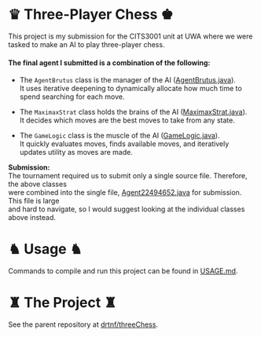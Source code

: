 # ♛ Three-Player Chess ♚

This project is my submission for the CITS3001 unit at UWA where we were tasked to make an AI to play three-player chess.

#### The final agent I submitted is a combination of the following:

- The `AgentBrutus` class is the manager of the AI
([AgentBrutus.java](src/threeChess/agents/AgentBrutus.java)). \
  It uses iterative deepening to dynamically allocate how much time to spend searching for each move.

- The `MaximaxStrat` class holds the brains of the AI
  ([MaximaxStrat.java](src/threeChess/agents/strategy/MaximaxStrat.java)). \
  It decides which moves are the best moves to take from any state.

- The `GameLogic` class is the muscle of the AI
  ([GameLogic.java](src/threeChess/agents/GameLogic.java)). \
  It quickly evaluates moves, finds available moves, and iteratively updates utility as moves are made.

**Submission:** \
The tournament required us to submit only a single source file. Therefore, the above classes \
were combined into the single file, [Agent22494652.java](src/threeChess/agents/Agent22494652.java)
for submission. This file is large \
and hard to navigate, so I would suggest looking at the individual classes above instead.


# ♞ Usage ♞

Commands to compile and run this project can be found in [USAGE.md](USAGE.md).


# ♜ The Project ♜

See the parent repository at [drtnf/threeChess](https://github.com/drtnf/threeChess).
